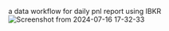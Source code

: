 a data workflow for daily pnl report using IBKR
![Screenshot from 2024-07-16 17-32-33](https://github.com/user-attachments/assets/122c174e-e153-4b55-9f24-6153e7b0ac66)
